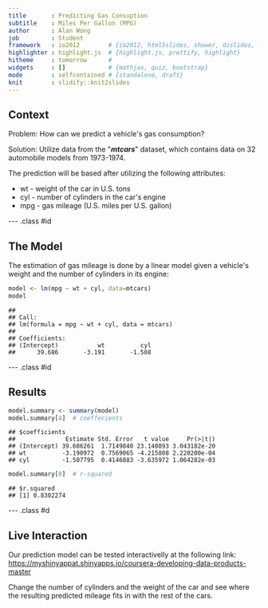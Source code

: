 ```yaml
---
title       : Predicting Gas Consuption
subtitle    : Miles Per Gallon (MPG)
author      : Alan Wong
job         : Student
framework   : io2012        # {io2012, html5slides, shower, dzslides, ...}
highlighter : highlight.js  # {highlight.js, prettify, highlight}
hitheme     : tomorrow      # 
widgets     : []            # {mathjax, quiz, bootstrap}
mode        : selfcontained # {standalone, draft}
knit        : slidify::knit2slides
---
```


## Context

Problem: How can we predict a vehicle's gas consumption?

<p><p>

Solution: Utilize data from the "***mtcars***" dataset, which  contains data on 32 automobile models from 1973-1974.

<p><p>

The prediction will be based after utilizing the following attributes:
* wt - weight of the car in U.S. tons
* cyl - number of cylinders in the car's engine
* mpg - gas mileage (U.S. miles per U.S. gallon)

--- .class #id 

## The Model

The estimation of gas mileage is done by a linear model given
a vehicle's weight and the number of cylinders in its engine:


```r
model <- lm(mpg ~ wt + cyl, data=mtcars)
model
```

```
## 
## Call:
## lm(formula = mpg ~ wt + cyl, data = mtcars)
## 
## Coefficients:
## (Intercept)           wt          cyl  
##      39.686       -3.191       -1.508
```

--- .class #id 

## Results


```r
model.summary <- summary(model)
model.summary[4]  # coeffecients
```

```
## $coefficients
##              Estimate Std. Error   t value     Pr(>|t|)
## (Intercept) 39.686261  1.7149840 23.140893 3.043182e-20
## wt          -3.190972  0.7569065 -4.215808 2.220200e-04
## cyl         -1.507795  0.4146883 -3.635972 1.064282e-03
```

```r
model.summary[8]  # r-squared
```

```
## $r.squared
## [1] 0.8302274
```


--- .class #d

## Live Interaction

Our prediction model can be tested interactivelly at the following link:   
https://myshinyappat.shinyapps.io/coursera-developing-data-products-master   
   
Change the number of cylinders and the weight of
the car and see where the resulting predicted mileage fits in with
the rest of the cars.

